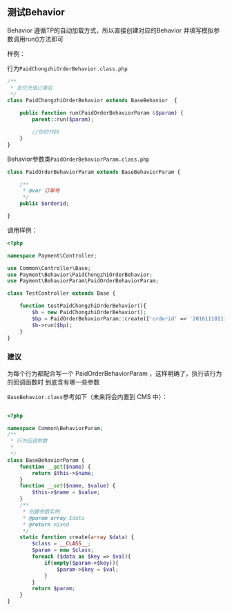 ## 测试Behavior

Behavior 遵循TP的自动加载方式，所以直接创建对应的Behavior 并填写模拟参数调用run()方法即可

样例：

行为`PaidChongzhiOrderBehavior.class.php`

```php
/**
 * 支付充值订单后
 */
class PaidChongzhiOrderBehavior extends BaseBehavior  {

    public function run(PaidOrderBehaviorParam &$param) {
        parent::run($param);

        //你的代码
    }
}
```

Behavior参数类`PaidOrderBehaviorParam.class.php`

```php
class PaidOrderBehaviorParam extends BaseBehaviorParam {

    /**
     * @var 订单号
     */
    public $orderid;

}
```

调用样例：

```php
<?php

namespace Payment\Controller;

use Common\Controller\Base;
use Payment\Behavior\PaidChongzhiOrderBehavior;
use Payment\BehaviorParam\PaidOrderBehaviorParam;

class TestController extends Base {

    function testPaidChongzhiOrderBehavior(){
        $b = new PaidChongzhiOrderBehavior();
        $bp = PaidOrderBehaviorParam::create(['orderid' => '2016111011144970299']);
        $b->run($bp);
    }
}
```

### 建议

为每个行为都配合写一个 PaidOrderBehaviorParam ，这样明确了，执行该行为的回调函数时
到底含有哪一些参数

`BaseBehavior.class`参考如下（未来将会内置到 CMS 中）：

```php

<?php

namespace Common\BehaviorParam;
/**
 * 行为回调参数
 *
 */
class BaseBehaviorParam {
    function __get($name) {
        return $this->$name;
    }
    function __set($name, $value) {
        $this->$name = $value;
    }
    /**
     * 创建参数实例
     * @param array $data
     * @return mixed
     */
    static function create(array $data) {
        $class = __CLASS__;
        $param = new $class;
        foreach ($data as $key => $val){
            if(empty($param->$key)){
                $param->$key = $val;
            }
        }
        return $param;
    }
}
```


